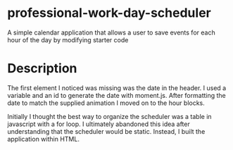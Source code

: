 # professional-work-day-scheduler
A simple calendar application that allows a user to save events for each hour of the day by modifying starter code

# Description

The first element I noticed was missing was the date in the header. I used a variable and an id to generate the date with moment.js. After formatting the date to match the supplied animation I moved on to the hour blocks. 

Initially I thought the best way to organize the scheduler was a table in javascript with a for loop. I ultimately abandoned this idea after understanding that the scheduler would be static. Instead, I built the application within HTML. 